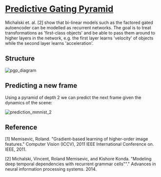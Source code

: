 # [Predictive Gating Pyramid](https://papers.nips.cc/paper/5549-modeling-deep-temporal-dependencies-with-recurrent-grammar-cells)
Michalski et. al. [2] show that bi-linear models such as the factored gated autoencoder can be modelled as recurrent networks. The goal is to treat transformations as 'first-class objects' and be able to pass them around to higher layers in the network, e.g. the first layer learns 'velocity' of objects while the second layer learns 'acceleration'.

## Structure

![pgp_diagram](https://user-images.githubusercontent.com/831215/32362587-df2d50ca-c06a-11e7-9150-b5ac18d855f6.png)

## Predicting a new frame

Using a pyramid of depth 2 we can predict the next frame given the dynamics of the scene:

![prediction_mmnist_2](https://user-images.githubusercontent.com/831215/30984602-0ce91894-a48e-11e7-9c4a-1f4fcd1e0518.png)

## Reference

[1] Memisevic, Roland. "Gradient-based learning of higher-order image features." Computer Vision (ICCV), 2011 IEEE International Conference on. IEEE, 2011.

[2] Michalski, Vincent, Roland Memisevic, and Kishore Konda. "Modeling deep temporal dependencies with recurrent grammar cells""." Advances in neural information processing systems. 2014.
